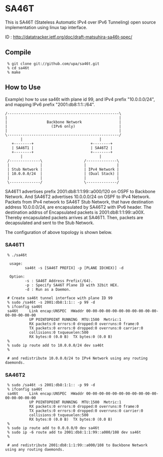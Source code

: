 SA46T
=====

This is SA46T (Stateless Automatic IPv4 over IPv6 Tunneling) open source
implementation using linux tap interface.

ID : http://datatracker.ietf.org/doc/draft-matsuhira-sa46t-spec/


Compile
-------

	 % git clone git://github.com/upa/sa46t.git
	 % cd sa46t
	 % make


How to Use
----------

Example) how to use sa46t with plane id 99, and IPv4 prefix "10.0.0.0/24", 
and mapping IPv6 prefix "2001:db8:1:1::/64". 

    /---------------------------------------------------\
    |                                                   |
    |                  Backbone Network                 |
    |                    (IPv6 only)                    |
    |                                                   |
    \---------------------------------------------------/
           |                                   |                
       +--------+                          +--------+            
       | SA46T1 |                          | SA46T2 |            
       +--------+                          +--------+           
           |                                   |              
     /--------------\                   /--------------\ 
     |              |                   |              |
     | Stub Network |                   | IPv4 Network |
     | 10.0.0.0/24  |                   | (Dual Stack) |
     |              |                   |              |
     \--------------/                   \--------------/


SA46T1 advertises prefix 2001:db8\:1\:1\:99::a000/120 on OSPF to Backbone
Network. And SA46T2 advertises 10.0.0.0/24 on OSPF to IPv4 Network.
Packets from IPv4 network to SA46T Stub Network, that have destination
address 10.0.0.0/24, are encapsulated by SA46T2 with IPv6 header. The
destination addrss of Encapsulated packets is
2001\:db8\:1\:1\:99::a00X. Thereby encapsulated packets arrives at SA46T1.
Then, packets are decapsulated and sent to the Stub Network.

The configuration of above topology is shown below.


### SA46T1 ###

	 % ./sa46t
	 
	  usage:
	         sa46t -s [SA46T PREFIX] -p [PLANE ID(HEX)] -d
	  
	  Option:
	         -s : SA46T Address Prefix(/64).
	         -p : Specify SA46T Plane ID with 32bit HEX.
	         -d : Run as a Daemon.
		 
	 # Create sa46t tunnel interface with plane ID 99
	 % sudo /sa46t -s 2001:db8:1:1:: -p 99 -d
	 % ifconfig sa46t
	 sa46t     Link encap:UNSPEC  HWaddr 00-00-00-00-00-00-00-00-00-00-00-00-00-00-00-00  
	           UP POINTOPOINT RUNNING  MTU:1500  Metric:1
	           RX packets:0 errors:0 dropped:0 overruns:0 frame:0
	           TX packets:0 errors:0 dropped:0 overruns:0 carrier:0
	           collisions:0 txqueuelen:500 
	           RX bytes:0 (0.0 B)  TX bytes:0 (0.0 B)
	 %
	 % sudo ip route add to 10.0.0.0/24 dev sa46t
	 % 
	  
	 # and redistribute 10.0.0.0/24 to IPv4 Network using any routing daemonds.


### SA46T2 ###
 
	 % sudo /sa46t -s 2001:db8:1:1:: -p 99 -d
	 % ifconfig sa46t
	 sa46t     Link encap:UNSPEC  HWaddr 00-00-00-00-00-00-00-00-00-00-00-00-00-00-00-00  
	           UP POINTOPOINT RUNNING  MTU:1500  Metric:1
	           RX packets:0 errors:0 dropped:0 overruns:0 frame:0
	           TX packets:0 errors:0 dropped:0 overruns:0 carrier:0
	           collisions:0 txqueuelen:500 
	           RX bytes:0 (0.0 B)  TX bytes:0 (0.0 B)
	 %
	 % sudo ip route add to 0.0.0.0/0 dev sa46t
	 % sudo ip -6 route add to 2001:db8:1:1:99::a000/108 dev sa46t
	 %
	  
	 # and redistribute 2001:db8:1:1:99::a000/108 to Backbone Network using any routing daemonds.




